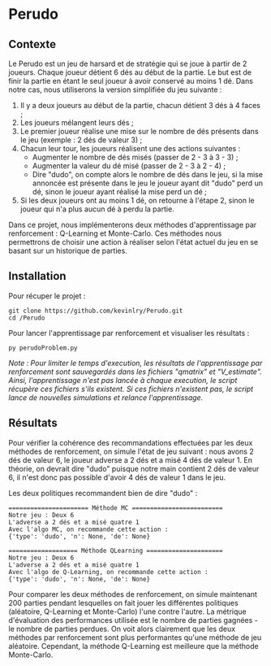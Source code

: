 # Perudo

## Contexte

Le Perudo est un jeu de harsard et de stratégie qui se joue à partir de 2 joueurs. Chaque joueur détient 6 dés au début de la partie. Le but est de finir la partie en étant le seul joueur à avoir conservé au moins 1 dé. Dans notre cas, nous utiliserons la version simplifiée du jeu suivante :

1. Il y a deux joueurs au début de la partie, chacun détient 3 dés à 4 faces ;
2. Les joueurs mélangent leurs dés ;
3. Le premier joueur réalise une mise sur le nombre de dés présents dans le jeu (exemple : 2 dés de valeur 3) ;
4. Chacun leur tour, les joueurs réalisent une des actions suivantes :
   - Augmenter le nombre de dés misés (passer de 2 - 3 à 3 - 3) ;
   - Augmenter la valeur du dé misé (passer de 2 - 3 à 2 - 4) ;
   - Dire "dudo", on compte alors le nombre de dés dans le jeu, si la mise annoncée est présente dans le jeu le joueur ayant dit "dudo" perd un dé, sinon le joueur ayant réalisé la mise perd un dé ;
3. Si les deux joueurs ont au moins 1 dé, on retourne à l'étape 2, sinon le joueur qui n'a plus aucun dé à perdu la partie.

Dans ce projet, nous implémenterons deux méthodes d'apprentissage par renforcement : Q-Learning et Monte-Carlo. Ces méthodes nous permettrons de choisir une action à réaliser selon l'état actuel du jeu en se basant sur un historique de parties. 

## Installation

Pour récuper le projet :
```
git clone https://github.com/kevinlry/Perudo.git
cd /Perudo
```

Pour lancer l'apprentissage par renforcement et visualiser les résultats :
```
py perudoProblem.py
```

_Note : Pour limiter le temps d'execution, les résultats de l'apprentissage par renforcement sont sauvegardés dans les fichiers "qmatrix" et "V_estimate". Ainsi, l'apprentissage n'est pas lancée à chaque execution, le script récupère ces fichiers s'ils existent. Si ces fichiers n'existent pas, le script lance de nouvelles simulations et relance l'apprentissage._

## Résultats

Pour vérifier la cohérence des recommandations effectuées par les deux méthodes de renforcement, on simule l'état de jeu suivant : nous avons 2 dés de valeur 6, le joueur adverse a 2 dés et a misé 4 dés de valeur 1. En théorie, on devrait dire "dudo" puisque notre main contient 2 dés de valeur 6, il n'est donc pas possible d'avoir 4 dés de valeur 1 dans le jeu.

Les deux politiques recommandent bien de dire "dudo" :
```
====================== Méthode MC =========================
Notre jeu : Deux 6
L'adverse a 2 dés et a misé quatre 1
Avec l'algo MC, on recommande cette action :
{'type': 'dudo', 'n': None, 'de': None}

=================== Méthode QLearning =====================
Notre jeu : Deux 6
L'adverse a 2 dés et a misé quatre 1
Avec l'algo de Q-Learning, on recommande cette action :
{'type': 'dudo', 'n': None, 'de': None}
```

Pour comparer les deux méthodes de renforcement, on simule maintenant 200 parties pendant lesquelles on fait jouer les différentes politiques (aléatoire, Q-Learning et Monte-Carlo) l'une contre l'autre. La métrique d'évaluation des performances utilisée est le nombre de parties gagnées - le nombre de parties perdues. On voit alors clairement que les deux méthodes par renforcement sont plus performantes qu'une méthode de jeu aléatoire. Cependant, la méthode Q-Learning est meilleure que la méthode Monte-Carlo.
